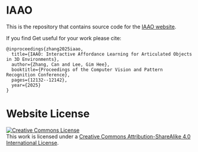 # IAAO

This is the repository that contains source code for the [IAAO website](https://lulusindazc.github.io/IAAOproject/).

If you find Get useful for your work please cite:
```
@inproceedings{zhang2025iaao,
  title={IAAO: Interactive Affordance Learning for Articulated Objects in 3D Environments},
  author={Zhang, Can and Lee, Gim Hee},
  booktitle={Proceedings of the Computer Vision and Pattern Recognition Conference},
  pages={12132--12142},
  year={2025}
}
```

# Website License
<a rel="license" href="http://creativecommons.org/licenses/by-sa/4.0/"><img alt="Creative Commons License" style="border-width:0" src="https://i.creativecommons.org/l/by-sa/4.0/88x31.png" /></a><br />This work is licensed under a <a rel="license" href="http://creativecommons.org/licenses/by-sa/4.0/">Creative Commons Attribution-ShareAlike 4.0 International License</a>.

